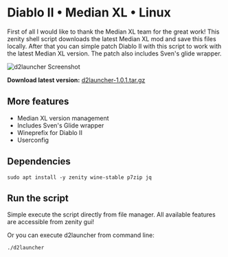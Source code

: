 # Diablo II • Median XL • Linux
First of all I would like to thank the Median XL team for the great work! This zenity shell script downloads the latest Median XL mod and save this files locally. After that you can simple patch Diablo II with this script to work with the latest Median XL version. The patch also includes Sven's glide wrapper.

![d2launcher Screenshot](https://raw.githubusercontent.com/murkl/d2launcher/master/data/screenshot.png)

**Download latest version:** [d2launcher-1.0.1.tar.gz](https://github.com/murkl/d2launcher/releases/download/1.0.1/d2launcher-1.0.1.tar.gz)


## More features
* Median XL version management
* Includes Sven's Glide wrapper
* Wineprefix for Diablo II
* Userconfig


## Dependencies
```
sudo apt install -y zenity wine-stable p7zip jq
```


## Run the script
Simple execute the script directly from file manager. All available features are accessible from zenity gui!

Or you can execute d2launcher from command line:
```
./d2launcher
```
